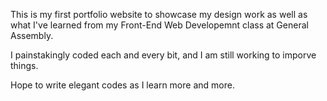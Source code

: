 This is my first portfolio website to showcase my design work as well as what I've learned from my Front-End Web Developemnt class at General Assembly.

I painstakingly coded each and every bit, and I am still working to imporve things.

Hope to write elegant codes as I learn more and more.
